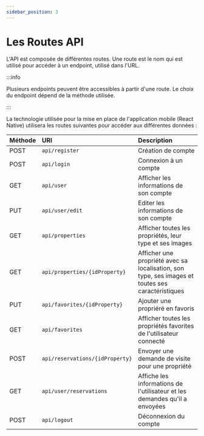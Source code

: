 ```yaml
---
sidebar_position: 3
---
```


# Les Routes API

L'API est composée de différentes routes.
Une route est le nom qui est utilisé pour accéder à un endpoint, utilisé dans l'URL. 

:::info

Plusieurs endpoints peuvent être accessibles à partir d'une route. Le choix du endpoint dépend de la méthode utilisée.

:::

La technologie utilisée pour la mise en place de l'application mobile (React Native) utilisera les routes suivantes pour accéder aux différentes données :

| Méthode | URI                             | Description                                                                                      |
|:--------|:--------------------------------|:-------------------------------------------------------------------------------------------------|
| POST    | `api/register         `         | Création de compte                                                                               |
| POST    | `api/login            `         | Connexion à un compte                                                                            |
| GET     | `api/user             `         | Afficher les informations de son compte                                                          |
| PUT     | `api/user/edit        `         | Editer les informations de son compte                                                            |
| GET     | `api/properties       `         | Afficher toutes les propriétés, leur type et ses images                                          |
| GET     | `api/properties/{idProperty}  ` | Afficher une propriété avec sa localisation, son type, ses images et toutes ses caractéristiques |
| PUT     | `api/favorites/{idProperty}   ` | Ajouter une propriéré en favoris                                                                 |
| GET     | `api/favorites        `         | Afficher toutes les propriétés favorites de l'utilisateur connecté                               |
| POST    | `api/reservations/{idProperty}` | Envoyer une demande de visite pour une propriété                                                 |
| GET     | `api/user/reservations`         | Affiche les informations de l'utilisateur et les demandes qu'il a envoyées                       |
| POST    | `api/logout           `         | Déconnexion du compte                                                                            |
